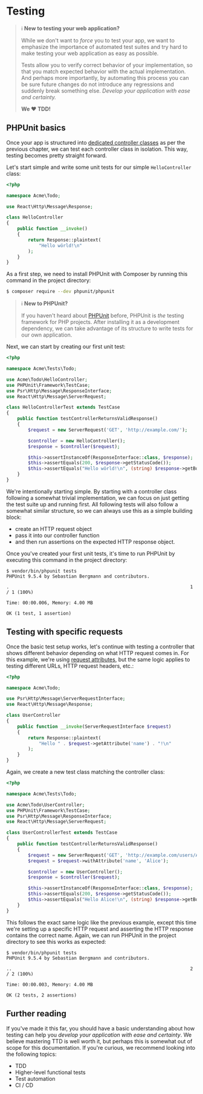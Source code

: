 # Testing

> ℹ️ **New to testing your web application?**
>
> While we don't want to *force* you to test your app, we want to emphasize the
> importance of automated test suites and try hard to make testing your web
> application as easy as possible.
>
> Tests allow you to verify correct behavior of your implementation, so that you
> match expected behavior with the actual implementation.
> And perhaps more importantly, by automating this process you can be sure
> future changes do not introduce any regressions and suddenly break something else.
> *Develop your application with ease and certainty.*
>
> **We ❤️ <abbrev title="Test-Driven Development">TDD</abbrev>!**

## PHPUnit basics

Once your app is structured into [dedicated controller classes](controllers.md)
as per the previous chapter, we can test each controller class in isolation.
This way, testing becomes pretty straight forward.

Let's start simple and write some unit tests for our simple `HelloController` class:

```php title="src/HelloController.php"
<?php

namespace Acme\Todo;

use React\Http\Message\Response;

class HelloController
{
    public function __invoke()
    {
        return Response::plaintext(
            "Hello wörld!\n"
        );
    }
}
```

As a first step, we need to install PHPUnit with Composer by running this command
in the project directory:

```bash
$ composer require --dev phpunit/phpunit
```

> ℹ️ **New to PHPUnit?**
>
> If you haven't heard about [PHPUnit](https://phpunit.de/) before,
> PHPUnit is *the* testing framework for PHP projects.
> After installing it as a development dependency, we can take advantage of its
> structure to write tests for our own application.

Next, we can start by creating our first unit test:

```php title="tests/HelloControllerTest.php"
<?php

namespace Acme\Tests\Todo;

use Acme\Todo\HelloController;
use PHPUnit\Framework\TestCase;
use Psr\Http\Message\ResponseInterface;
use React\Http\Message\ServerRequest;

class HelloControllerTest extends TestCase
{
    public function testControllerReturnsValidResponse()
    {
        $request = new ServerRequest('GET', 'http://example.com/');

        $controller = new HelloController();
        $response = $controller($request);

        $this->assertInstanceOf(ResponseInterface::class, $response);
        $this->assertEquals(200, $response->getStatusCode());
        $this->assertEquals("Hello wörld!\n", (string) $response->getBody());
    }
}
```

We're intentionally starting simple.
By starting with a controller class following a somewhat trivial implementation,
we can focus on just getting the test suite up and running first.
All following tests will also follow a somewhat similar structure, so we can
always use this as a simple building block:

* create an HTTP request object
* pass it into our controller function
* and then run assertions on the expected HTTP response object.

Once you've created your first unit tests, it's time to run PHPUnit by executing
this command in the project directory:

```
$ vendor/bin/phpunit tests
PHPUnit 9.5.4 by Sebastian Bergmann and contributors.

.                                                                   1 / 1 (100%)

Time: 00:00.006, Memory: 4.00 MB

OK (1 test, 1 assertion)
```

## Testing with specific requests

Once the basic test setup works, let's continue with testing a controller that
shows different behavior depending on what HTTP request comes in.
For this example, we're using [request attributes](../api/request.md#attributes),
but the same logic applies to testing different URLs, HTTP request headers, etc.:

```php title="src/UserController.php"
<?php

namespace Acme\Todo;

use Psr\Http\Message\ServerRequestInterface;
use React\Http\Message\Response;

class UserController
{
    public function __invoke(ServerRequestInterface $request)
    {
        return Response::plaintext(
            "Hello " . $request->getAttribute('name') . "!\n"
        );
    }
}
```

Again, we create a new test class matching the controller class:

```php title="tests/UserControllerTest.php"
<?php

namespace Acme\Tests\Todo;

use Acme\Todo\UserController;
use PHPUnit\Framework\TestCase;
use Psr\Http\Message\ResponseInterface;
use React\Http\Message\ServerRequest;

class UserControllerTest extends TestCase
{
    public function testControllerReturnsValidResponse()
    {
        $request = new ServerRequest('GET', 'http://example.com/users/Alice');
        $request = $request->withAttribute('name', 'Alice');

        $controller = new UserController();
        $response = $controller($request);

        $this->assertInstanceOf(ResponseInterface::class, $response);
        $this->assertEquals(200, $response->getStatusCode());
        $this->assertEquals("Hello Alice!\n", (string) $response->getBody());
    }
}
```

This follows the exact same logic like the previous example, except this time
we're setting up a specific HTTP request and asserting the HTTP response
contains the correct name.
Again, we can run PHPUnit in the project directory to see this works as expected:

```
$ vendor/bin/phpunit tests
PHPUnit 9.5.4 by Sebastian Bergmann and contributors.

..                                                                  2 / 2 (100%)

Time: 00:00.003, Memory: 4.00 MB

OK (2 tests, 2 assertions)
```

## Further reading

If you've made it this far, you should have a basic understanding about how
testing can help you *develop your application with ease and certainty*.
We believe mastering <abbrev title="Test-Driven Design">TTD</abbrev> is well
worth it, but perhaps this is somewhat out of scope for this documentation.
If you're curious, we recommend looking into the following topics:

* <abbrev title="Test-Driven Design">TDD</abbrev>
* Higher-level functional tests
* Test automation
* <abbrev title="Continuous Integration">CI</abbrev> / <abbrev title="Continuous Delivery/Deployment">CD</abbrev>
